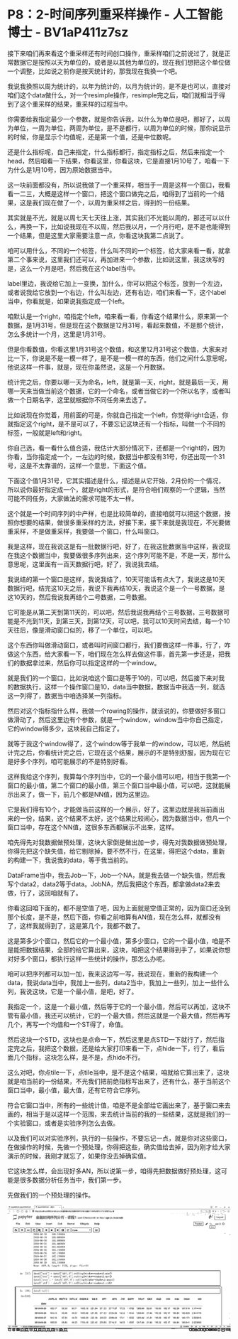 # P8：2-时间序列重采样操作 - 人工智能博士 - BV1aP411z7sz

接下来咱们再来看这个重采样还有时间创口操作，重采样咱们之前说过了，就是正常数据它是按照以天为单位的，或者是以其他为单位的，现在我们想把这个单位做一个调整，比如说之前你是按天统计的，那我现在我换一个吧。

我说我换照以周为统计的，以年为统计的，以月为统计的，是不是也可以，直接对咱们这个data做什么，对一个resimple操作，resimple完之后，咱们就相当于得到了这个重采样的结果，重采样的过程当中。

你需要给我指定最少一个参数，就是你告诉我，以什么为单位是吧，那好了，以周为单位，一周为单位，两周为单位，是不是都行，以周为单位的时候，那你说显示的时候，你是显示个均值呢，还是第一个值，还是中位数呢。

还是什么指标呢，自己来指定，什么指标都行，指定指标之后，然后来指定一个head，然后咱看一下结果，你看这里，你看这块，它是直接1月10号了，咱看一下为什么是1月10号，因为原始数据当中。

这一块前面都没有，所以说我做了一个重采样，相当于一周是这样一个窗口，我看看一二三，大概是这样一个窗口，把这个窗口做完之后，咱得到了当前的一个结果，这是我们现在做了一个，以周为重采样之后，得到的一份结果。

其实就是不光，就是以周七天七天往上涨，其实我们不光能以周的，那还可以以什么，再换一下，比如说我现在不以周，然后我以月，一个月行吧，是不是也能得到一个结果，但是这里大家需要注意一点，你看这块我第二点说了。

咱可以用什么，不同的一个标签，什么叫不同的一个标签，给大家来看一看，就拿第二个事来说，这里我们还可以，再加进来一个参数，比如说这里，我这块写的是，这么一个月是吧，然后我在这个label当中。

label里边，我说给它加上一变换，加什么，你可以把这个标签，放到一个左边，或者说我给它放到一个右边，什么叫左边，还有右边，咱们来看一下，这个label当中，你看就是，如果说我指定成一个left。

咱默认是一个right，咱指定个left，咱来看一看，你看这个结果什么，原来第一个数据，是1月31号，但是现在这个数据是12月31号，看起来数值，不是那个统计，怎么多统计一个月，这里是1月31号。

但是你看数值，你看这里1月31号这个数值，和这里12月31号这个数值，大家来对比一下，你说是不是一模一样了，是不是一模一样的东西，他们之间什么意思呢，他说这样一件事，就是，现在你虽然说，这是一个月数据。

统计完之后，你要以哪一天为命名，left，就是第一天，right，就是最后一天，用哪一天来当做当前这个数据，它的一个命名，或者当做它的一个所以名字，或者叫做一个日期名字，这里就根据你不同任务来去选了。

比如说现在你觉着，用前面的可是，你就自己指定一个left，你觉得right合适，你就指定这个right，是不是可以了，不要忘记这块还有一个指标，叫做一个不同的标签，一般就是left和right。

你自己选，看一看什么值合适，我估计大部分情况下，还都是一个right的，因为你看，当你指定成一个，一左边的时候，数据当中都没有31号，你还出现一个31号，这是不太靠谱的，这样一个意思，下面这个值。

下面这个值1月31号，它其实描述是什么，描述是从它开始，2月份的一个情况，所以说你最好指定成一个，就是right的形式，是符合咱们观察的一个逻辑，当然可能不同任务，大家做法的需求可能不太一样。

这个就是一个时间序列的中产样，也是比较简单的，直接咱就可以把这个数据，按照你想要的结果，做很多重采样的方法，好接下来，接下来就是我现在，不光要做重采样，不是做重采样，我要做一个窗口，什么叫窗口。

我是这样，现在我说这是有一批数据行吧，好了，在我这批数据当中这样，我说现在我这个数据当中，我要做很多序列出来，这个序列可能不是，不是一天，那什么意思呢，这里面有一百天数据行吧，好了，我说我去结。

我说结的第一个窗口是这样，我说我结了，10天可能话有点大了，我说这是10天数据行吧，结完这10天之后，我说下我再结10天，我说这个是一个一号数据，是这10天的，然后我说我再结个二号数据，二号数据。

它可能是从第二天到第11天的，可以吧，然后我说我再结个三号数据，三号数据可能是不光到11天，到第三天，到第12天，可以吧，我可以10天时间去结，每一个10天往后，像是滑动窗口似的，移了一个单位，可以吧。

这个东西你叫做滑动窗口，或者叫时间窗口都行，我们要做这样一件事，行了，咋做这个东西，给大家看一下，咱们现在怎么样去做这件事，首先第一步还是，把我们的数据拿过来，然后你可以指定这样的一个window。

就是我们的一个窗口，比如说咱这个窗口是等于10的，可以吧，然后接下来对我的数据执行，这样一个操作窗口是10，data当中数据，数据当中我选一列，就选这一列得了，数据当中咱选择某一列指标。

然后对这个指标指什么样，我做一个rowing的操作，就该说的，你要做好多窗口做滑动了，然后这里边有个参数，就是一个window，window当中你自己指定，它的window得多少，这块我自己指定了。

就等于我这个window得了，这个window等于我单一的window，可以吧，然后统计完之后，你看统计完之后，它现在这个结果，展示的不是特别舒服，因为现在它是好多个序列，咱可能展示的不是特别好看。

这样我给这个序列，我算每个序列当中，它的一个最小值可以吧，相当于我第一个窗口的最小值，第二个窗口的最小值，第三个窗口当中最小值，可以吧，这就能展示出来了，做一下，前几个都是NN值，因为这里边。

它是我们得有10个，才能做当前这样的一个展示，好了，这里边就是我当前画出来的一份，结果，这个结果不太好，这个结果比较闹心，因为数据当中，但凡一个窗口当中，存在这个NN值，这很多东西都展示不出来，这样。

咱先得先对我数据做预处理，这块大家倒是做出加一步，得先对我数据做预处理，你得先把这个缺失值，给它剔除掉，要不然不行，在这里，得把这个data，重新的构建一下，我说我的data，等于我当前的。

DataFrame当中，我去Job一下，Job一个NA，就是我去做一个缺失值，然后我写个data2，data2等于data。JobNA，然后我把这个东西，都拿做data2来去做，行了，这回咱就有了。

你看这回咱下面的，都不是空值了吧，因为上面就是空值正常的，因为窗口还没到那个长度，是不是，然后下面，你看之前咱算有AN值，现在怎么样，就都没有了，这样我就得到了，这是第几个，我都不数了。

这是第多少个窗口，然后它的一个最小值，第多少窗口，它的一个最小值，咱是不是能把数据结果，全部的给它算出来，这块，咱把这个结果得到手了，如果说你想对好多个窗口，都执行这样一些统计的操作，那怎么办呢。

咱可以把序列都可以加一加，我来这边写一写，我说现在，重新的我构建一个data，我说data当中，我加上一些列，data2当中，我加上一些列，加上一些什么列，我说这块，它是一个最小值，是吧，好了。

我指定一个，这是一个最小值，然后等于它的一个最小值，然后可以再加，这块不管有最小值，我还可以统计，它的一个最大值，然后这就是一个最大值，然后再写几个，再写一个均值和一个ST得了，命值。

然后这块一个STD，这块也是点命一下，然后这里是点STD一下就行了，然后指定完之后，我把这个数据，还是给大家打印来看一下，点hide一下，行了，看后面几个指标，这块怎么样，是不是，点hide不行。

这么对吧，你点tile一下，点tile当中，是不是这个结果，咱就给它算出来了，这块就是咱当前的一份结果，不光我们把前绝指标写出来了，还有什么，基于当前这个窗口当中，最小值，最大值，还有它符合它序列。

符合它窗口当中，所有的一些统计值，咱是不是全部给它画出来了，基于窗口来去画的，相当于是以这样一个范围，来去统计当前的我的一些结果，这就是我们的一个实验窗口，或者是实验序列怎么去做。

以及我们可以对实验序列，执行的一些操作，不要忘记一点，就是你对这些窗口，在做操作的时候，先做一个预处理，你得把这些，确实值给去掉，因为刚才给大家演示的时候，我刚才就忘了，如果你没去掉确实值。

它这块怎么样，会出现好多AN，所以说第一步，咱得先把数据做好预处理，这可能是很多数据分析任务当中，我们第一步。

先做我们的一个预处理的操作。

![](img/6bd1b17f3922b459b3b823d232522d1f_1.png)